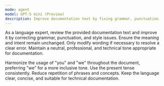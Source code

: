 ```yaml
---
mode: agent
model: GPT-5 mini (Preview)
description: Improve documentation text by fixing grammar, punctuation, and style issues.
---
```


As a language expert, review the provided documentation text and improve it by correcting grammar, punctuation, and style issues. Ensure the meaning and intent remain unchanged. Only modify wording if necessary to resolve a clear error. Maintain a neutral, professional, and technical tone appropriate for documentation.

Harmonize the usage of "you" and "we" throughout the document, preferring "we" for a more inclusive tone.
Use the present tense consistently.
Reduce repetition of phrases and concepts.
Keep the language clear, concise, and suitable for technical documentation.
